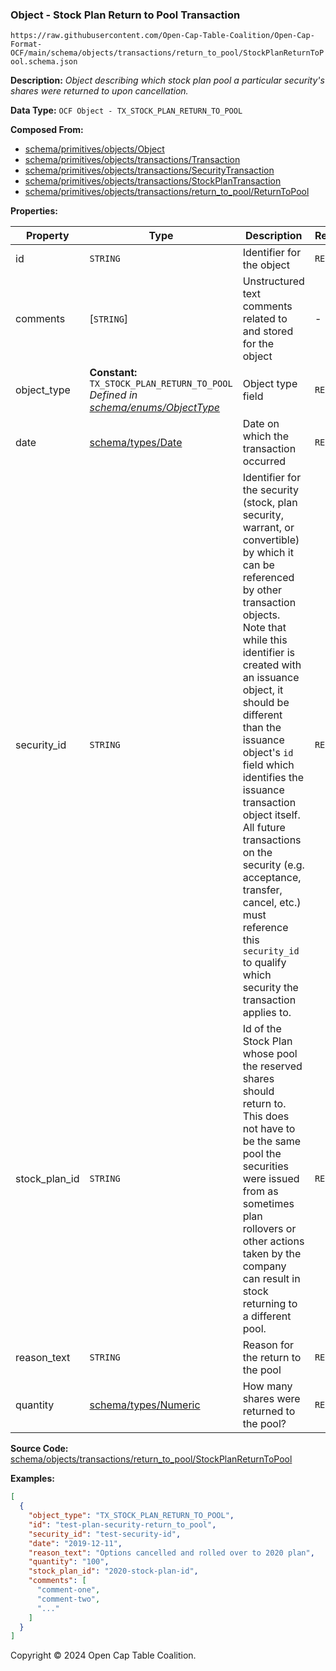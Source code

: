 ### Object - Stock Plan Return to Pool Transaction

`https://raw.githubusercontent.com/Open-Cap-Table-Coalition/Open-Cap-Format-OCF/main/schema/objects/transactions/return_to_pool/StockPlanReturnToPool.schema.json`

**Description:** _Object describing which stock plan pool a particular security's shares were returned to upon cancellation._

**Data Type:** `OCF Object - TX_STOCK_PLAN_RETURN_TO_POOL`

**Composed From:**

- [schema/primitives/objects/Object](../../../primitives/objects/Object.md)
- [schema/primitives/objects/transactions/Transaction](../../../primitives/objects/transactions/Transaction.md)
- [schema/primitives/objects/transactions/SecurityTransaction](../../../primitives/objects/transactions/SecurityTransaction.md)
- [schema/primitives/objects/transactions/StockPlanTransaction](../../../primitives/objects/transactions/StockPlanTransaction.md)
- [schema/primitives/objects/transactions/return_to_pool/ReturnToPool](../../../primitives/objects/transactions/return_to_pool/ReturnToPool.md)

**Properties:**

| Property      | Type                                                                                                                  | Description                                                                                                                                                                                                                                                                                                                                                                                                                                                                                                 | Required   |
| ------------- | --------------------------------------------------------------------------------------------------------------------- | ----------------------------------------------------------------------------------------------------------------------------------------------------------------------------------------------------------------------------------------------------------------------------------------------------------------------------------------------------------------------------------------------------------------------------------------------------------------------------------------------------------- | ---------- |
| id            | `STRING`                                                                                                              | Identifier for the object                                                                                                                                                                                                                                                                                                                                                                                                                                                                                   | `REQUIRED` |
| comments      | [`STRING`]                                                                                                            | Unstructured text comments related to and stored for the object                                                                                                                                                                                                                                                                                                                                                                                                                                             | -          |
| object_type   | **Constant:** `TX_STOCK_PLAN_RETURN_TO_POOL`</br>_Defined in [schema/enums/ObjectType](../../../enums/ObjectType.md)_ | Object type field                                                                                                                                                                                                                                                                                                                                                                                                                                                                                           | `REQUIRED` |
| date          | [schema/types/Date](../../../types/Date.md)                                                                           | Date on which the transaction occurred                                                                                                                                                                                                                                                                                                                                                                                                                                                                      | `REQUIRED` |
| security_id   | `STRING`                                                                                                              | Identifier for the security (stock, plan security, warrant, or convertible) by which it can be referenced by other transaction objects. Note that while this identifier is created with an issuance object, it should be different than the issuance object's `id` field which identifies the issuance transaction object itself. All future transactions on the security (e.g. acceptance, transfer, cancel, etc.) must reference this `security_id` to qualify which security the transaction applies to. | `REQUIRED` |
| stock_plan_id | `STRING`                                                                                                              | Id of the Stock Plan whose pool the reserved shares should return to. This does not have to be the same pool the securities were issued from as sometimes plan rollovers or other actions taken by the company can result in stock returning to a different pool.                                                                                                                                                                                                                                           | `REQUIRED` |
| reason_text   | `STRING`                                                                                                              | Reason for the return to the pool                                                                                                                                                                                                                                                                                                                                                                                                                                                                           | `REQUIRED` |
| quantity      | [schema/types/Numeric](../../../types/Numeric.md)                                                                     | How many shares were returned to the pool?                                                                                                                                                                                                                                                                                                                                                                                                                                                                  | `REQUIRED` |

**Source Code:** [schema/objects/transactions/return_to_pool/StockPlanReturnToPool](../../../../../../schema/objects/transactions/return_to_pool/StockPlanReturnToPool.schema.json)

**Examples:**

```json
[
  {
    "object_type": "TX_STOCK_PLAN_RETURN_TO_POOL",
    "id": "test-plan-security-return_to_pool",
    "security_id": "test-security-id",
    "date": "2019-12-11",
    "reason_text": "Options cancelled and rolled over to 2020 plan",
    "quantity": "100",
    "stock_plan_id": "2020-stock-plan-id",
    "comments": [
      "comment-one",
      "comment-two",
      "..."
    ]
  }
]
```

Copyright © 2024 Open Cap Table Coalition.
